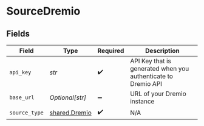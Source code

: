 # SourceDremio


## Fields

| Field                                                         | Type                                                          | Required                                                      | Description                                                   |
| ------------------------------------------------------------- | ------------------------------------------------------------- | ------------------------------------------------------------- | ------------------------------------------------------------- |
| `api_key`                                                     | *str*                                                         | :heavy_check_mark:                                            | API Key that is generated when you authenticate to Dremio API |
| `base_url`                                                    | *Optional[str]*                                               | :heavy_minus_sign:                                            | URL of your Dremio instance                                   |
| `source_type`                                                 | [shared.Dremio](../../models/shared/dremio.md)                | :heavy_check_mark:                                            | N/A                                                           |